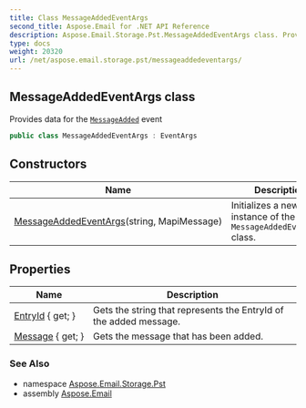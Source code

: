 ```yaml
---
title: Class MessageAddedEventArgs
second_title: Aspose.Email for .NET API Reference
description: Aspose.Email.Storage.Pst.MessageAddedEventArgs class. Provides data for the MessageAdded event
type: docs
weight: 20320
url: /net/aspose.email.storage.pst/messageaddedeventargs/
---
```

## MessageAddedEventArgs class

Provides data for the [`MessageAdded`](../folderinfo/messageadded/) event

```csharp
public class MessageAddedEventArgs : EventArgs
```

## Constructors

| Name | Description |
| --- | --- |
| [MessageAddedEventArgs](messageaddedeventargs/)(string, MapiMessage) | Initializes a new instance of the `MessageAddedEventArgs` class. |

## Properties

| Name | Description |
| --- | --- |
| [EntryId](../../aspose.email.storage.pst/messageaddedeventargs/entryid/) { get; } | Gets the string that represents the EntryId of the added message. |
| [Message](../../aspose.email.storage.pst/messageaddedeventargs/message/) { get; } | Gets the message that has been added. |

### See Also

* namespace [Aspose.Email.Storage.Pst](../../aspose.email.storage.pst/)
* assembly [Aspose.Email](../../)


